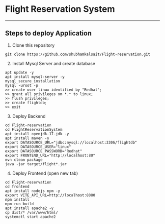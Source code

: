 # Flight Reservation System
---
## Steps to deploy Application
1. Clone this repository
```shell
git clone https://github.com/shubhamkalsait/Flight-reservation.git
```

2. Install Mysql Server and create database
```shell
apt update -y
apt install mysql-server -y
mysql_secure_installation
mysql -uroot -p
>> create user linux identified by "Redhat";
>> grant all privileges on *.* to linux;
>> flush privileges;
>> create flightdb;
>> exit
```

3. Deploy Backend
```shell
cd Flight-reservation
cd FlightReservationSystem
apt install openjdk-17-jdk -y
apt install maven -y
export DATASOURCE_URL="jdbc:mysql://localhost:3306/flightdb"
export DATASOURCE_USER="linux"
export DATASOURCE_PASSWORD="Redhat"
export FRONTEND_URL="http://localhost:80"
mvn clean package
java -jar target/flight*.jar
```

4. Deploy Frontend (open new tab)
```shell
cd Flight-reservation
cd frontend
apt install nodejs npm -y
export VITE_API_URL=http://localhost:8080
npm install
npm run build
apt install apache2 -y
cp dist/* /var/www/html/
systemctl start apache2
```

